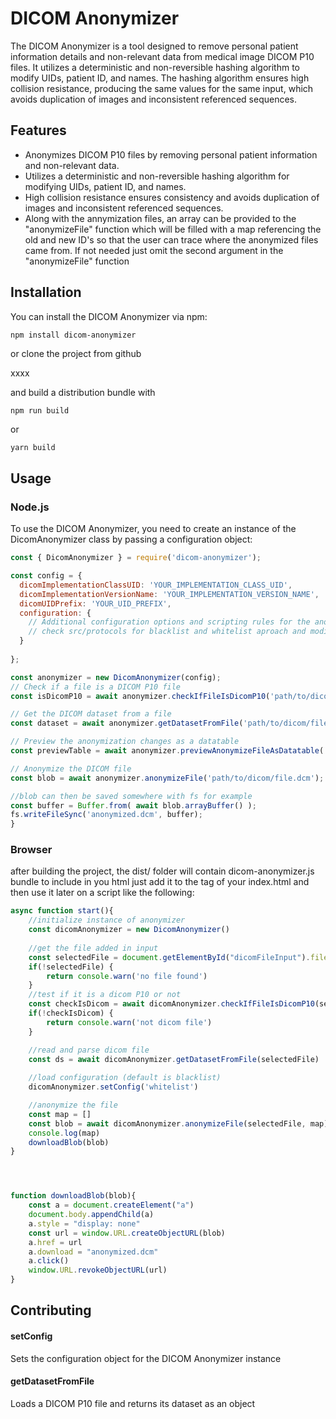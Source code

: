 # DICOM Anonymizer

The DICOM Anonymizer is a tool designed to remove personal patient information details and non-relevant data from medical image DICOM P10 files. It utilizes a deterministic and non-reversible hashing algorithm to modify UIDs, patient ID, and names. The hashing algorithm ensures high collision resistance, producing the same values for the same input, which avoids duplication of images and inconsistent referenced sequences.

## Features

- Anonymizes DICOM P10 files by removing personal patient information and non-relevant data.
- Utilizes a deterministic and non-reversible hashing algorithm for modifying UIDs, patient ID, and names.
- High collision resistance ensures consistency and avoids duplication of images and inconsistent referenced sequences.
- Along with the annymization files, an array can be provided to the "anonymizeFile" function which will be filled with a map referencing the old and new ID's so that the user can trace where the anonymized files came from. If not needed just omit the second argument in the "anonymizeFile" function

## Installation

You can install the DICOM Anonymizer via npm:

```bash
npm install dicom-anonymizer
```

or clone the project from github

xxxx 

and build a distribution bundle with

```
npm run build
```

or

```
yarn build
```


## Usage

### Node.js

To use the DICOM Anonymizer, you need to create an instance of the DicomAnonymizer class by passing a configuration object:

```javascript
const { DicomAnonymizer } = require('dicom-anonymizer');

const config = {
  dicomImplementationClassUID: 'YOUR_IMPLEMENTATION_CLASS_UID',
  dicomImplementationVersionName: 'YOUR_IMPLEMENTATION_VERSION_NAME',
  dicomUIDPrefix: 'YOUR_UID_PREFIX',
  configuration: {
    // Additional configuration options and scripting rules for the anonymization process
    // check src/protocols for blacklist and whitelist aproach and modify it according to needs
  }
    
};

const anonymizer = new DicomAnonymizer(config);
// Check if a file is a DICOM P10 file
const isDicomP10 = await anonymizer.checkIfFileIsDicomP10('path/to/dicom/file.dcm');

// Get the DICOM dataset from a file
const dataset = await anonymizer.getDatasetFromFile('path/to/dicom/file.dcm');

// Preview the anonymization changes as a datatable
const previewTable = await anonymizer.previewAnonymizeFileAsDatatable('path/to/dicom/file.dcm');

// Anonymize the DICOM file
const blob = await anonymizer.anonymizeFile('path/to/dicom/file.dcm'); //optionally pass an array reference as 2nd argument to keep track of the old -> new ID's for each Series

//blob can then be saved somewhere with fs for example
const buffer = Buffer.from( await blob.arrayBuffer() );
fs.writeFileSync('anonymized.dcm', buffer);
}
```

### Browser
after building the project, the dist/ folder will contain dicom-anonymizer.js bundle to include in you html
just add it to the <head> tag of your index.html <script defer="defer" src="dicom-anonymizer.js"></script>
and then use it later on a script like the following:

```javascript
async function start(){
    //initialize instance of anonymizer
    const dicomAnonymizer = new DicomAnonymizer()
    
    //get the file added in input
    const selectedFile = document.getElementById("dicomFileInput").files[0];
    if(!selectedFile) {
        return console.warn('no file found')
    }
    //test if it is a dicom P10 or not
    const checkIsDicom = await dicomAnonymizer.checkIfFileIsDicomP10(selectedFile)
    if(!checkIsDicom) {
        return console.warn('not dicom file')
    }

    //read and parse dicom file
    const ds = await dicomAnonymizer.getDatasetFromFile(selectedFile)
    
    //load configuration (default is blacklist)
    dicomAnonymizer.setConfig('whitelist')

    //anonymize the file
    const map = []
    const blob = await dicomAnonymizer.anonymizeFile(selectedFile, map)
    console.log(map)
    downloadBlob(blob)
}




function downloadBlob(blob){
    const a = document.createElement("a")
    document.body.appendChild(a)
    a.style = "display: none"
    const url = window.URL.createObjectURL(blob)
    a.href = url
    a.download = "anonymized.dcm"
    a.click()
    window.URL.revokeObjectURL(url)
}

```

## Contributing


#### setConfig
Sets the configuration object for the DICOM Anonymizer instance

#### getDatasetFromFile
Loads a DICOM P10 file and returns its dataset as an object

